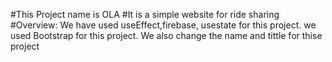 
#This Project name is OLA
#It is a simple website for ride sharing
#Overview: We have used useEffect,firebase, usestate for this project. we used Bootstrap for this project. We also change the name and tittle for thise project




